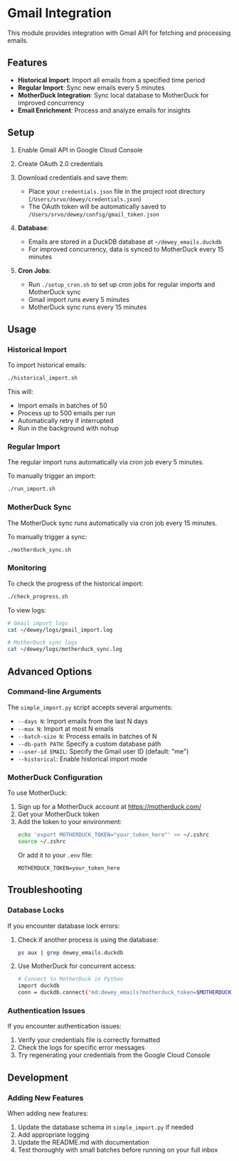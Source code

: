 # Gmail Integration

This module provides integration with Gmail API for fetching and processing emails.

## Features

- **Historical Import**: Import all emails from a specified time period
- **Regular Import**: Sync new emails every 5 minutes
- **MotherDuck Integration**: Sync local database to MotherDuck for improved concurrency
- **Email Enrichment**: Process and analyze emails for insights

## Setup

1. Enable Gmail API in Google Cloud Console
2. Create OAuth 2.0 credentials
3. Download credentials and save them:
   - Place your `credentials.json` file in the project root directory (`/Users/srvo/dewey/credentials.json`)
   - The OAuth token will be automatically saved to `/Users/srvo/dewey/config/gmail_token.json`

2. **Database**:
   - Emails are stored in a DuckDB database at `~/dewey_emails.duckdb`
   - For improved concurrency, data is synced to MotherDuck every 15 minutes

3. **Cron Jobs**:
   - Run `./setup_cron.sh` to set up cron jobs for regular imports and MotherDuck sync
   - Gmail import runs every 5 minutes
   - MotherDuck sync runs every 15 minutes

## Usage

### Historical Import

To import historical emails:

```bash
./historical_import.sh
```

This will:
- Import emails in batches of 50
- Process up to 500 emails per run
- Automatically retry if interrupted
- Run in the background with nohup

### Regular Import

The regular import runs automatically via cron job every 5 minutes.

To manually trigger an import:

```bash
./run_import.sh
```

### MotherDuck Sync

The MotherDuck sync runs automatically via cron job every 15 minutes.

To manually trigger a sync:

```bash
./motherduck_sync.sh
```

### Monitoring

To check the progress of the historical import:

```bash
./check_progress.sh
```

To view logs:

```bash
# Gmail import logs
cat ~/dewey/logs/gmail_import.log

# MotherDuck sync logs
cat ~/dewey/logs/motherduck_sync.log
```

## Advanced Options

### Command-line Arguments

The `simple_import.py` script accepts several arguments:

- `--days N`: Import emails from the last N days
- `--max N`: Import at most N emails
- `--batch-size N`: Process emails in batches of N
- `--db-path PATH`: Specify a custom database path
- `--user-id EMAIL`: Specify the Gmail user ID (default: "me")
- `--historical`: Enable historical import mode

### MotherDuck Configuration

To use MotherDuck:

1. Sign up for a MotherDuck account at https://motherduck.com/
2. Get your MotherDuck token
3. Add the token to your environment:
   ```bash
   echo 'export MOTHERDUCK_TOKEN="your_token_here"' >> ~/.zshrc
   source ~/.zshrc
   ```
   Or add it to your `.env` file:
   ```
   MOTHERDUCK_TOKEN=your_token_here
   ```

## Troubleshooting

### Database Locks

If you encounter database lock errors:

1. Check if another process is using the database:
   ```bash
   ps aux | grep dewey_emails.duckdb
   ```

2. Use MotherDuck for concurrent access:
   ```bash
   # Connect to MotherDuck in Python
   import duckdb
   conn = duckdb.connect("md:dewey_emails?motherduck_token=$MOTHERDUCK_TOKEN")
   ```

### Authentication Issues

If you encounter authentication issues:

1. Verify your credentials file is correctly formatted
2. Check the logs for specific error messages
3. Try regenerating your credentials from the Google Cloud Console

## Development

### Adding New Features

When adding new features:

1. Update the database schema in `simple_import.py` if needed
2. Add appropriate logging
3. Update the README.md with documentation
4. Test thoroughly with small batches before running on your full inbox
